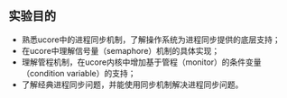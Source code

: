 ## 实验目的 

* 熟悉ucore中的进程同步机制，了解操作系统为进程同步提供的底层支持；
* 在ucore中理解信号量（semaphore）机制的具体实现；
* 理解管程机制，在ucore内核中增加基于管程（monitor）的条件变量（condition
variable）的支持；
* 了解经典进程同步问题，并能使用同步机制解决进程同步问题。
